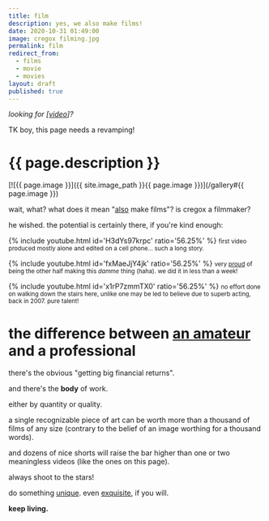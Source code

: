 ```yaml
---
title: film
description: yes, we also make films!
date: 2020-10-31 01:49:00
image: cregox filming.jpg
permalink: film
redirect_from:
  - films
  - movie
  - movies
layout: draft
published: true
---
```


_looking for [[video](/video)]?_

TK boy, this page needs a revamping!

# {{ page.description }}

[![{{ page.image }}]({{ site.image_path }}{{ page.image }})](/gallery#{{ page.image }})

wait, what? what does it mean "[also](/casting) make films"? is cregox a filmmaker?

he wished. the potential is certainly there, if you're kind enough:

{% include youtube.html id='H3dYs97krpc' ratio='56.25%' %}
<small>first video produced mostly alone and edited on a cell phone... such a long story.</small>

{% include youtube.html id='fxMaeJjY4jk' ratio='56.25%' %}
<small>very [proud](/proud) of being the other half making this *damme* thing (haha). we did it in less than a week!</small>

{% include youtube.html id='x1rP7zmmTX0' ratio='56.25%' %}
<small>no effort done on walking down the stairs here, unlike one may be led to believe due to superb acting, back in 2007. pure talent!</small>

# the difference between [an amateur](/tv) and a professional

there's the obvious "getting big financial returns".

and there's the **body** of work.

either by quantity or quality.

a single recognizable piece of art can be worth more than a thousand of films of any size (contrary to the belief of an image worthing for a thousand words).

and dozens of nice shorts will raise the bar higher than one or two meaningless videos (like the ones on this page).

always shoot to the stars!

do something [unique](/random). even [exquisite](/formigas), if you will.

**keep living.**
